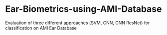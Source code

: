 # Ear-Biometrics-using-AMI-Database
Evaluation of three different approaches (SVM, CNN, CNN ResNet) for classification on AMI Ear Database

